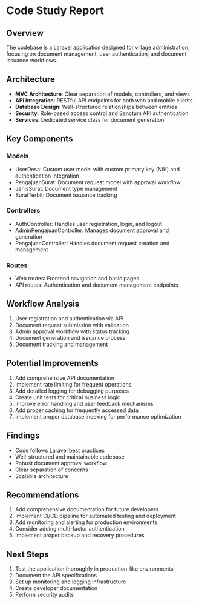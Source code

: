 # Code Study Report

## Overview
The codebase is a Laravel application designed for village administration, focusing on document management, user authentication, and document issuance workflows.

## Architecture
- **MVC Architecture**: Clear separation of models, controllers, and views
- **API Integration**: RESTful API endpoints for both web and mobile clients
- **Database Design**: Well-structured relationships between entities
- **Security**: Role-based access control and Sanctum API authentication
- **Services**: Dedicated service class for document generation

## Key Components
### Models
- UserDesa: Custom user model with custom primary key (NIK) and authentication integration
- PengajuanSurat: Document request model with approval workflow
- JenisSurat: Document type management
- SuratTerbit: Document issuance tracking

### Controllers
- AuthController: Handles user registration, login, and logout
- AdminPengajuanController: Manages document approval and generation
- PengajuanController: Handles document request creation and management

### Routes
- Web routes: Frontend navigation and basic pages
- API routes: Authentication and document management endpoints

## Workflow Analysis
1. User registration and authentication via API
2. Document request submission with validation
3. Admin approval workflow with status tracking
4. Document generation and issuance process
5. Document tracking and management

## Potential Improvements
1. Add comprehensive API documentation
2. Implement rate limiting for frequent operations
3. Add detailed logging for debugging purposes
4. Create unit tests for critical business logic
5. Improve error handling and user feedback mechanisms
6. Add proper caching for frequently accessed data
7. Implement proper database indexing for performance optimization

## Findings
- Code follows Laravel best practices
- Well-structured and maintainable codebase
- Robust document approval workflow
- Clear separation of concerns
- Scalable architecture

## Recommendations
1. Add comprehensive documentation for future developers
2. Implement CI/CD pipeline for automated testing and deployment
3. Add monitoring and alerting for production environments
4. Consider adding multi-factor authentication
5. Implement proper backup and recovery procedures

## Next Steps
1. Test the application thoroughly in production-like environments
2. Document the API specifications
3. Set up monitoring and logging infrastructure
4. Create developer documentation
5. Perform security audits